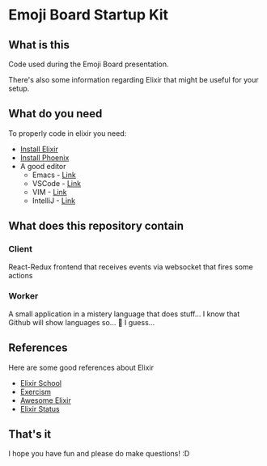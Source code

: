 # Emoji Board Startup Kit
## What is this

Code used during the Emoji Board presentation.

There's also some information regarding Elixir that might be useful for your setup.

## What do you need

To properly code in elixir you need:

* [Install Elixir](https://elixir-lang.org/install.html)
* [Install Phoenix](https://hexdocs.pm/phoenix/installation.html)
* A good editor
  * Emacs - [Link](https://github.com/tonini/alchemist.el)
  * VSCode - [Link](https://marketplace.visualstudio.com/items?itemName=mjmcloug.vscode-elixir)
  * VIM - [Link](https://github.com/slashmili/alchemist.vim)
  * IntelliJ - [Link](https://plugins.jetbrains.com/plugin/7522-elixir)

## What does this repository contain

### Client

React-Redux frontend that receives events via websocket that fires some actions

### Worker

A small application in a mistery language that does stuff... I know that Github will show languages so... :tada: I guess...

## References

Here are some good references about Elixir

* [Elixir School](https://elixirschool.com/en/)
* [Exercism](http://exercism.io/languages/elixir/about)
* [Awesome Elixir](https://github.com/h4cc/awesome-elixir)
* [Elixir Status](https://elixirstatus.com/)

## That's it

I hope you have fun and please do make questions! :D
